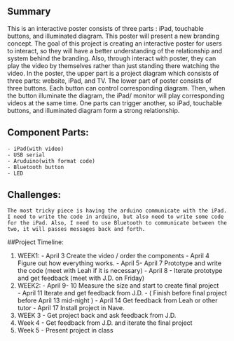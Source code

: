 ## Summary

This is an interactive poster consists of three parts : iPad, touchable buttons, and illuminated diagram. This poster will present a new branding concept. The goal of this project is creating an interactive poster for users to interact, so they will have a better understanding of the relationship and system behind the branding. Also, through interact with poster, they can play the video by themselves rather than just standing there watching the video. 
	In the poster, the upper part is a project diagram which consists of three parts: website, iPad, and TV. The lower part of poster consists of three buttons. Each button can control corresponding diagram. Then, when the button illuminate the diagram, the iPad/ monitor will play corresponding videos at the same time. One parts can trigger another, so iPad, touchable buttons, and illuminated diagram form a strong relationship.
## Component Parts:
	- iPad(with video)
	- USB serial
	- Aruduino(with format code)
	- Bluetooth button
	- LED 

## Challenges:
	The most tricky piece is having the arduino communicate with the iPad. I need to write the code in arduino, but also need to write some code for the iPad. Also, I need to use Bluetooth to communicate between the two, it will passes messages back and forth.

##Project Timeline:
 1. WEEK1:
            - April 3 Create the video / order the components 
            - April 4 Figure out how everything works.
            - April 5- April 7 Prototype and write the code (meet with Leah if it is necessary)
            - April 8 - Iterate prototype and get feedback (meet with J.D. on Friday)
 2. WEEK2:
            - April 9- 10 Measure the size and start to create final project  
            - April 11  Iterate and get feedback from J.D. 
           - ( Finish before final project before April 13 mid-night  )
            - April 14 Get feedback from Leah or other tutor 
            - April 17 Install project in Nave. 
3. WEEK 3 
            - Get project back and ask feedback from J.D.
4. Week 4
            - Get feedback from J.D. and iterate the final project 
5. Week 5
            - Present project in class  

